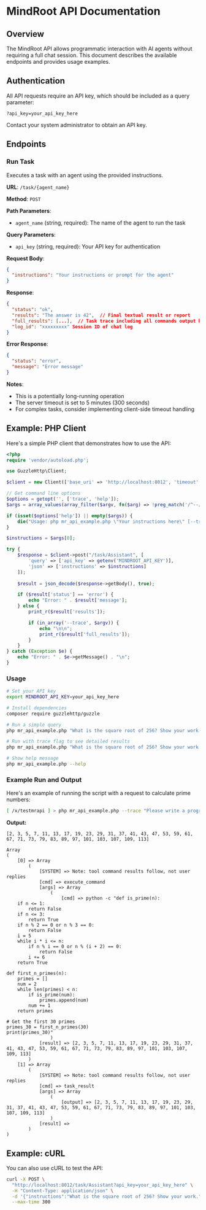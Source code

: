 # MindRoot API Documentation

## Overview

The MindRoot API allows programmatic interaction with AI agents without requiring a full chat session. This document describes the available endpoints and provides usage examples.

## Authentication

All API requests require an API key, which should be included as a query parameter:

```
?api_key=your_api_key_here
```

Contact your system administrator to obtain an API key.

## Endpoints

### Run Task

Executes a task with an agent using the provided instructions.

**URL**: `/task/{agent_name}`

**Method**: `POST`

**Path Parameters**:
- `agent_name` (string, required): The name of the agent to run the task

**Query Parameters**:
- `api_key` (string, required): Your API key for authentication

**Request Body**:
```json
{
  "instructions": "Your instructions or prompt for the agent"
}
```
**Response**:
```json
{
  "status": "ok",
  "results": "The answer is 42",  // Final textual result or report
  "full_results": [...],  // Task trace including all commands output by the agent during the task
  "log_id": "xxxxxxxxx" Session ID of chat log
}
```

**Error Response**:
```json
{
  "status": "error",
  "message": "Error message"
}
```

**Notes**:
- This is a potentially long-running operation
- The server timeout is set to 5 minutes (300 seconds)
- For complex tasks, consider implementing client-side timeout handling

## Example: PHP Client

Here's a simple PHP client that demonstrates how to use the API:

```php
<?php
require 'vendor/autoload.php';

use GuzzleHttp\Client;

$client = new Client(['base_uri' => 'http://localhost:8012', 'timeout' => 300]);

// Get command line options
$options = getopt('', ['trace', 'help']);
$args = array_values(array_filter($argv, fn($arg) => !preg_match('/^--/', $arg) && $arg !== $argv[0]));

if (isset($options['help']) || empty($args)) {
    die("Usage: php mr_api_example.php \"Your instructions here\" [--trace] [--help]\n");
}

$instructions = $args[0];

try {
    $response = $client->post("/task/Assistant", [
        'query' => ['api_key' => getenv('MINDROOT_API_KEY')],
        'json' => ['instructions' => $instructions]
    ]);
    
    $result = json_decode($response->getBody(), true);

    if ($result['status'] == 'error') {
        echo "Error: " . $result['message'];
    } else {
        print_r($result['results']); 

        if (in_array('--trace', $argv)) {
            echo "\n\n";
            print_r($result['full_results']);
        }
    }
} catch (Exception $e) {
    echo "Error: " . $e->getMessage() . "\n";
}
```

### Usage

```bash
# Set your API key
export MINDROOT_API_KEY=your_api_key_here

# Install dependencies
composer require guzzlehttp/guzzle

# Run a simple query
php mr_api_example.php "What is the square root of 256? Show your work."

# Run with trace flag to see detailed results
php mr_api_example.php "What is the square root of 256? Show your work." --trace

# Show help message
php mr_api_example.php --help
```

### Example Run and Output

Here's an example of running the script with a request to calculate prime numbers:

```bash
[ /x/testmrapi ] > php mr_api_example.php --trace "Please write a program to calculate the first 30 primes and give me just the program output."
```

**Output:**
```
[2, 3, 5, 7, 11, 13, 17, 19, 23, 29, 31, 37, 41, 43, 47, 53, 59, 61, 67, 71, 73, 79, 83, 89, 97, 101, 103, 107, 109, 113]

Array
(
    [0] => Array
        (
            [SYSTEM] => Note: tool command results follow, not user replies
            [cmd] => execute_command
            [args] => Array
                (
                    [cmd] => python -c "def is_prime(n):
    if n <= 1:
        return False
    if n <= 3:
        return True
    if n % 2 == 0 or n % 3 == 0:
        return False
    i = 5
    while i * i <= n:
        if n % i == 0 or n % (i + 2) == 0:
            return False
        i += 6
    return True

def first_n_primes(n):
    primes = []
    num = 2
    while len(primes) < n:
        if is_prime(num):
            primes.append(num)
        num += 1
    return primes

# Get the first 30 primes
primes_30 = first_n_primes(30)
print(primes_30)"
                )
            [result] => [2, 3, 5, 7, 11, 13, 17, 19, 23, 29, 31, 37, 41, 43, 47, 53, 59, 61, 67, 71, 73, 79, 83, 89, 97, 101, 103, 107, 109, 113]
        )
    [1] => Array
        (
            [SYSTEM] => Note: tool command results follow, not user replies
            [cmd] => task_result
            [args] => Array
                (
                    [output] => [2, 3, 5, 7, 11, 13, 17, 19, 23, 29, 31, 37, 41, 43, 47, 53, 59, 61, 67, 71, 73, 79, 83, 89, 97, 101, 103, 107, 109, 113]
                )
            [result] => 
        )
)
```

## Example: cURL

You can also use cURL to test the API:

```bash
curl -X POST \
  "http://localhost:8012/task/Assistant?api_key=your_api_key_here" \
  -H "Content-Type: application/json" \
  -d '{"instructions":"What is the square root of 256? Show your work."}' \
  --max-time 300
```
